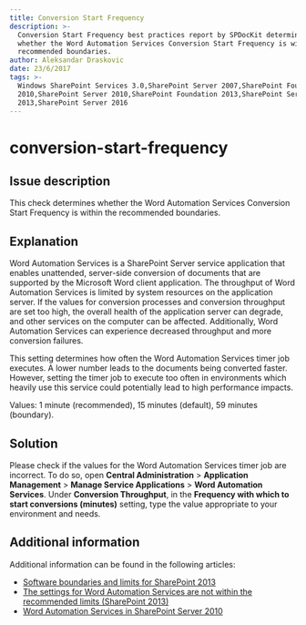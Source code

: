 ```yaml
---
title: Conversion Start Frequency
description: >-
  Conversion Start Frequency best practices report by SPDocKit determines
  whether the Word Automation Services Conversion Start Frequency is within the
  recommended boundaries.
author: Aleksandar Draskovic
date: 23/6/2017
tags: >-
  Windows SharePoint Services 3.0,SharePoint Server 2007,SharePoint Foundation
  2010,SharePoint Server 2010,SharePoint Foundation 2013,SharePoint Server
  2013,SharePoint Server 2016
---
```


# conversion-start-frequency

## Issue description

This check determines whether the Word Automation Services Conversion Start Frequency is within the recommended boundaries.

## Explanation

Word Automation Services is a SharePoint Server service application that enables unattended, server-side conversion of documents that are supported by the Microsoft Word client application. The throughput of Word Automation Services is limited by system resources on the application server. If the values for conversion processes and conversion throughput are set too high, the overall health of the application server can degrade, and other services on the computer can be affected. Additionally, Word Automation Services can experience decreased throughput and more conversion failures.

This setting determines how often the Word Automation Services timer job executes. A lower number leads to the documents being converted faster. However, setting the timer job to execute too often in environments which heavily use this service could potentially lead to high performance impacts.

Values: 1 minute \(recommended\), 15 minutes \(default\), 59 minutes \(boundary\).

## Solution

Please check if the values for the Word Automation Services timer job are incorrect. To do so, open **Central Administration** &gt; **Application Management** &gt; **Manage Service Applications** &gt; **Word Automation Services**. Under **Conversion Throughput**, in the **Frequency with which to start conversions \(minutes\)** setting, type the value appropriate to your environment and needs.

## Additional information

Additional information can be found in the following articles:

* [Software boundaries and limits for SharePoint 2013](https://technet.microsoft.com/en-us/library/cc262787.aspx)
* [The settings for Word Automation Services are not within the recommended limits \(SharePoint 2013\)](https://technet.microsoft.com/en-us/library/hh487292.aspx)
* [Word Automation Services in SharePoint Server 2010](https://msdn.microsoft.com/en-us/library/ee558278%28v=office.14%29.aspx)

